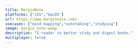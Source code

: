 ```yaml
---
title: MarginNote
platforms: ["iOS","macOS"]
url: https://www.marginnote.com/
usecases: ["mind mapping","notetaking","studying"]
image: margin_note.webp
description: "E-reader to better study and digest books."
multiplayer: false
---
```

